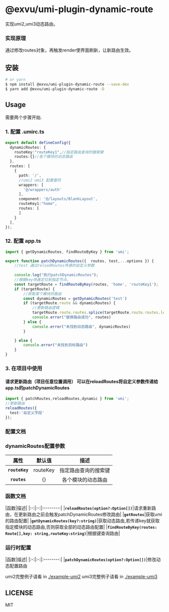 # @exvu/umi-plugin-dynamic-route

实现umi2,umi3动态路由。

### 实现原理
通过修改routes对象，再触发render使界面刷新，让新路由生效。

## 安装

```bash
# or yarn
$ npm install @exvu/umi-plugin-dynamic-route --save-dev
$ yarn add @exvu/umi-plugin-dynamic-route -D
```

## Usage

需要两个步骤开始.

### 1. 配置 .umirc.ts

```ts
export default defineConfig({
  dynamicRoutes: {
    routeKey:"routeKey1",//指定路由查询的搜索键
    routes:{}//各个模块的动态路由
  },
  routes: [
    {
      path: '/',
      //umi2 umi3 配置雷同
      wrappers: [
        '@/wrappers/auth'
      ],
      component: '@/layouts/BlankLayout',
      routeKey1:"home",
      routes: [
      ]
    }
  ],
});
```
### 12. 配置 app.ts

```ts
import { getDynamicRoutes, findRouteByKey } from 'umi';

export function patchDynamicRoutes({  routes, test,...options }) {
    //test 通过reloadRoutes传递的自定义参数
    
    console.log("执行patchDynamicRoutes");
    //根据key快速定位到指定节点。
    const targetRoute = findRouteByKey(routes, 'home', 'routeKey1');
    if (targetRoute) {
        //获取某个模块的路由
        const dynamicRoutes = getDynamicRoutes('test')
        if (targetRoute.route && dynamicRoutes) {
            //更新路由逻辑
            targetRoute.route.routes.splice(targetRoute.route.routes.length - 1, 0, ...dynamicRoutes)
            console.error("替换路由成功", routes)
        } else {
            console.error("未找到动态路由", dynamicRoutes)
        }

    } else {
        console.error("未找到目标路由")
    }
}
```

### 3. 在项目中使用


#### 请求更新路由（项目任意位置调用） 可以在reloadRoutes将自定义参数传递给app.ts的patchDynamicRoutes
```ts
import { patchRoutes,reloadRoutes,dynamic } from 'umi';
//更新路由
reloadRoutes({
  test:'自定义字段'
});
```
### 配置文档

<h3>dynamicRoutes配置参数</h3>  

|属性|默认值|描述|
|:-:|:-:|:--------:|
|**`routeKey`**|routeKey|指定路由查询的搜索键
|**`routes`**|{}|各个模块的动态路由


<h3>函数文档</h3>  

|函数|描述|
|:-:|:-:|:--------:|
|**`reloadRoutes(option?:Option[])`**|请求重新路由，在更新路由之前会触发patchDynamicRoutes修改路由|
|**`getRoutes`**|获取umi的路由配置|
|**`getDynamicRoutes(key?:string)`**|获取动态路由,若传递key就获取指定模块的动态路由,否则获取全部的动态路由配置|
|**`findRouteByKey(routes: Route[],key: string,routeKey:string)`**|根据键查询路由|

<h3>运行时配置</h3>  

|函数|描述|
|:-:|:-:|:--------:|
|**`patchDynamicRoutes(option?:Option[])`**|修改动态配置路由

umi2完整例子请看 in [./example-umi2](https://github.com/exvu/umi-plugin-dynamic-route/tree/master/example-umi2)
umi3完整例子请看 in [./example-umi3](https://github.com/exvu/umi-plugin-dynamic-route/tree/master/example-umi3)

## LICENSE

MIT

